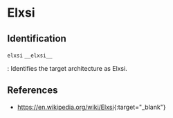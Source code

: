 # Elxsi

## Identification

`elxsi`
`__elxsi__`

: Identifies the target architecture as Elxsi.

## References

- <https://en.wikipedia.org/wiki/Elxsi>{:target="_blank"}

<!---
<gcc/config/elxsi/elxsi.adoc> (3.1)

#define CPP_PREDEFINES "-Delxsi -Dunix -Asystem=unix -Acpu=elxsi -Amachine=elxsi"
--->